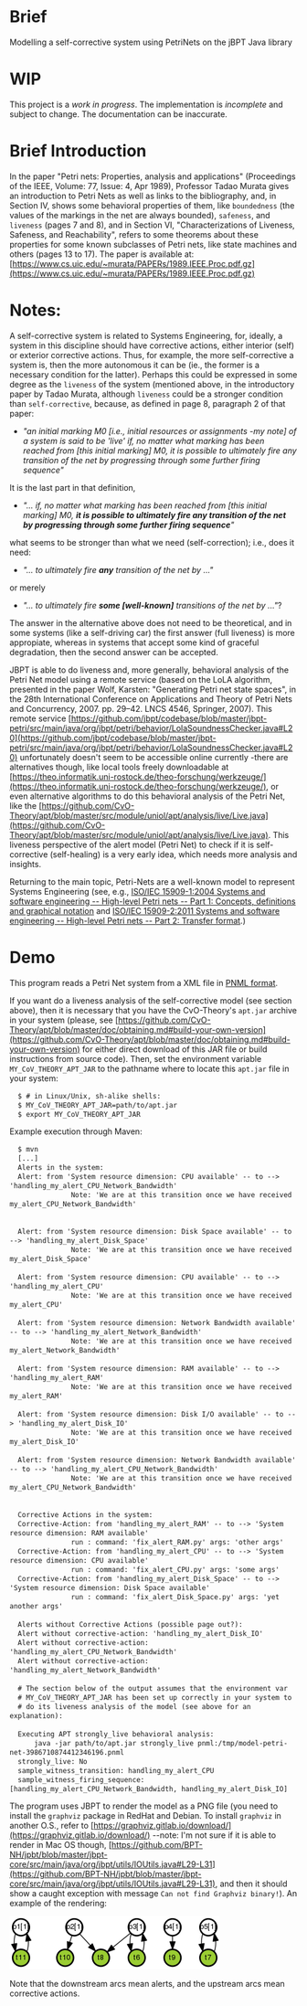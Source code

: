 # Brief

Modelling a self-corrective system using PetriNets on the jBPT Java library

# WIP

This project is a *work in progress*. The implementation is *incomplete* and
subject to change. The documentation can be inaccurate.

# Brief Introduction

In the paper "Petri nets: Properties, analysis and applications"
(Proceedings of the IEEE, Volume: 77, Issue: 4, Apr 1989), Professor Tadao Murata
gives an introduction to Petri Nets as well as links to the bibliography, and,
in Section IV, shows some behavioral properties of them, like `boundedness`
(the values of the markings in the net are always bounded), `safeness`, and
`liveness` (pages 7 and 8), and in Section VI, "Characterizations of Liveness,
Safeness, and Reachability", refers to some theorems about these properties for
some known subclasses of Petri nets, like state machines and others (pages 13 to 17).
The paper is available at:
[https://www.cs.uic.edu/~murata/PAPERs/1989.IEEE.Proc.pdf.gz](https://www.cs.uic.edu/~murata/PAPERs/1989.IEEE.Proc.pdf.gz)

# Notes:

A self-corrective system is related to Systems Engineering, for, ideally, a
system in this discipline should have corrective actions, either
interior (self) or exterior corrective actions. Thus, for example, the more
self-corrective a system is, then the more autonomous it can be (ie., the
former is a necessary condition for the latter). Perhaps this could be
expressed in some degree as the `liveness` of the system (mentioned above,
in the introductory paper by Tadao Murata, although `liveness` could be a
stronger condition than `self-corrective`, because, as defined in page 8,
paragraph 2 of that paper:

* *"an initial marking M0 [i.e., initial resources or assignments -my note]
of a system is said to be 'live' if, no matter what marking has been reached
from [this initial marking] M0, it is possible to ultimately fire any
transition of the net by progressing through some further firing sequence"*

It is the last part in that definition,

* *"... if, no matter what marking has been reached from [this initial marking]
M0, __it is possible to ultimately fire any transition of the net by progressing
through some further firing sequence__"*

what seems to be stronger than what we need (self-correction); i.e., does it
need:

* *"... to ultimately fire __any__ transition of the net by ..."*

or merely

* *"... to ultimately fire __some [well-known]__ transitions of the net by ..."*?

The answer in the alternative above does not need to be theoretical, and in
some systems (like a self-driving car) the first answer (full liveness) is
more appropiate, whereas in systems that accept some kind of graceful
degradation, then the second answer can be accepted.

JBPT is able to do liveness and, more generally, behavioral analysis of the
Petri Net model using a remote service (based on the LoLA algorithm, presented
in the paper Wolf, Karsten: "Generating Petri net state spaces", in the 28th
International Conference on Applications and Theory of Petri Nets and
Concurrency, 2007. pp. 29–42. LNCS 4546, Springer, 2007). This remote service
[https://github.com/jbpt/codebase/blob/master/jbpt-petri/src/main/java/org/jbpt/petri/behavior/LolaSoundnessChecker.java#L20](https://github.com/jbpt/codebase/blob/master/jbpt-petri/src/main/java/org/jbpt/petri/behavior/LolaSoundnessChecker.java#L20)
unfortunately doesn't seem to be accessible online currently -there are
alternatives though, like local tools freely downloadable at
[https://theo.informatik.uni-rostock.de/theo-forschung/werkzeuge/](https://theo.informatik.uni-rostock.de/theo-forschung/werkzeuge/),
or even alternative algorithms to do this behavioral analysis of the
Petri Net, like the
[https://github.com/CvO-Theory/apt/blob/master/src/module/uniol/apt/analysis/live/Live.java](https://github.com/CvO-Theory/apt/blob/master/src/module/uniol/apt/analysis/live/Live.java).
This liveness perspective of the alert model (Petri Net) to check if it is
self-corrective (self-healing) is a very early idea, which needs more analysis
and insights.

Returning to the main topic, Petri-Nets are a well-known model to represent
Systems Engineering (see, e.g.,
[ISO/IEC 15909-1:2004 Systems and software engineering -- High-level Petri nets -- Part 1: Concepts, definitions and graphical notation](https://www.iso.org/standard/38225.html)
and
[ISO/IEC 15909-2:2011 Systems and software engineering -- High-level Petri nets -- Part 2: Transfer format](https://www.iso.org/standard/43538.html).)

# Demo

This program reads a Petri Net system from a XML file in [PNML format](https://en.wikipedia.org/wiki/Petri_Net_Markup_Language).

If you want do a liveness analysis of the self-corrective model (see section
above), then it is necessary that you have the CvO-Theory's `apt.jar` archive
in your system (please, see
[https://github.com/CvO-Theory/apt/blob/master/doc/obtaining.md#build-your-own-version](https://github.com/CvO-Theory/apt/blob/master/doc/obtaining.md#build-your-own-version)
for either direct download of this JAR file or build instructions from source code).
Then, set the environment variable `MY_CoV_THEORY_APT_JAR` to the pathname
where to locate this `apt.jar` file in your system:

      $ # in Linux/Unix, sh-alike shells:
      $ MY_CoV_THEORY_APT_JAR=path/to/apt.jar
      $ export MY_CoV_THEORY_APT_JAR

Example execution through Maven:

      $ mvn
      [...]
      Alerts in the system:
      Alert: from 'System resource dimension: CPU available' -- to --> 'handling_my_alert_CPU_Network_Bandwidth'
                   Note: 'We are at this transition once we have received my_alert_CPU_Network_Bandwidth'
       

      Alert: from 'System resource dimension: Disk Space available' -- to --> 'handling_my_alert_Disk_Space'
                   Note: 'We are at this transition once we have received my_alert_Disk_Space'
       
      Alert: from 'System resource dimension: CPU available' -- to --> 'handling_my_alert_CPU'
                   Note: 'We are at this transition once we have received my_alert_CPU'
       
      Alert: from 'System resource dimension: Network Bandwidth available' -- to --> 'handling_my_alert_Network_Bandwidth'
                   Note: 'We are at this transition once we have received my_alert_Network_Bandwidth'
       
      Alert: from 'System resource dimension: RAM available' -- to --> 'handling_my_alert_RAM'
                   Note: 'We are at this transition once we have received my_alert_RAM'
       
      Alert: from 'System resource dimension: Disk I/O available' -- to --> 'handling_my_alert_Disk_IO'
                   Note: 'We are at this transition once we have received my_alert_Disk_IO'
       
      Alert: from 'System resource dimension: Network Bandwidth available' -- to --> 'handling_my_alert_CPU_Network_Bandwidth'
                   Note: 'We are at this transition once we have received my_alert_CPU_Network_Bandwidth'
        
        
      Corrective Actions in the system:
      Corrective-Action: from 'handling_my_alert_RAM' -- to --> 'System resource dimension: RAM available'
                   run : command: 'fix_alert_RAM.py' args: 'other args'
      Corrective-Action: from 'handling_my_alert_CPU' -- to --> 'System resource dimension: CPU available'
                   run : command: 'fix_alert_CPU.py' args: 'some args'
      Corrective-Action: from 'handling_my_alert_Disk_Space' -- to --> 'System resource dimension: Disk Space available'
                   run : command: 'fix_alert_Disk_Space.py' args: 'yet another args'
        
      Alerts without Corrective Actions (possible page out?):
      Alert without corrective-action: 'handling_my_alert_Disk_IO'
      Alert without corrective-action: 'handling_my_alert_CPU_Network_Bandwidth'
      Alert without corrective-action: 'handling_my_alert_Network_Bandwidth'
       
      # The section below of the output assumes that the environment var
      # MY_CoV_THEORY_APT_JAR has been set up correctly in your system to
      # do its liveness analysis of the model (see above for an explanation):
        
      Executing APT strongly_live behavioral analysis:
          java -jar path/to/apt.jar strongly_live pnml:/tmp/model-petri-net-3986710874412346196.pnml
      strongly_live: No
      sample_witness_transition: handling_my_alert_CPU
      sample_witness_firing_sequence: [handling_my_alert_CPU_Network_Bandwidth, handling_my_alert_Disk_IO]


The program uses JBPT to render the model as a PNG file (you need to install
the `graphviz` package in RedHat and Debian. To install `graphviz` in another
O.S., refer to
[https://graphviz.gitlab.io/download/](https://graphviz.gitlab.io/download/)
 --note: I'm not sure if it is able to render in Mac OS though,
[https://github.com/BPT-NH/jpbt/blob/master/jbpt-core/src/main/java/org/jbpt/utils/IOUtils.java#L29-L31](https://github.com/BPT-NH/jpbt/blob/master/jbpt-core/src/main/java/org/jbpt/utils/IOUtils.java#L29-L31),
and then it should show a caught exception with message `Can not find Graphviz
binary!`). An example of the rendering:

![extra/rendered_model.png](extra/rendered_model.png)

Note that the downstream arcs mean alerts, and the upstream arcs mean corrective actions.


